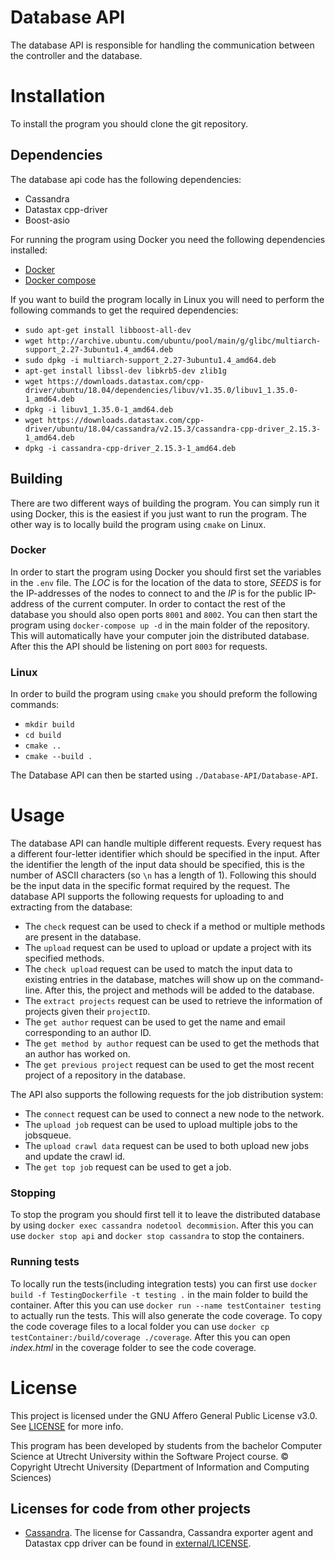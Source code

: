 # Database API
The database API is responsible for handling the communication between the controller and the database.

# Installation
To install the program you should clone the git repository.

## Dependencies
The database api code has the following dependencies:
* Cassandra
* Datastax cpp-driver
* Boost-asio

For running the program using Docker you need the following dependencies installed:
* [Docker](https://docs.docker.com/get-docker/)
* [Docker compose](https://docs.docker.com/compose/install/)

If you want to build the program locally in Linux you will need to perform the following commands to get the required dependencies:
* `sudo apt-get install libboost-all-dev`
* `wget http://archive.ubuntu.com/ubuntu/pool/main/g/glibc/multiarch-support_2.27-3ubuntu1.4_amd64.deb`
* `sudo dpkg -i multiarch-support_2.27-3ubuntu1.4_amd64.deb`
* `apt-get install libssl-dev libkrb5-dev zlib1g`
* `wget https://downloads.datastax.com/cpp-driver/ubuntu/18.04/dependencies/libuv/v1.35.0/libuv1_1.35.0-1_amd64.deb`
* `dpkg -i libuv1_1.35.0-1_amd64.deb`
* `wget https://downloads.datastax.com/cpp-driver/ubuntu/18.04/cassandra/v2.15.3/cassandra-cpp-driver_2.15.3-1_amd64.deb`
* `dpkg -i cassandra-cpp-driver_2.15.3-1_amd64.deb`

## Building
There are two different ways of building the program. You can simply run it using Docker, this is the easiest if you just want to run the program. The other way is to locally build the program using `cmake` on Linux.

### Docker
In order to start the program using Docker you should first set the variables in the `.env` file. The _LOC_ is for the location of the data to store, _SEEDS_ is for the IP-addresses of the nodes to connect to and the _IP_ is for the public IP-address of the current computer. In order to contact the rest of the database you should also open ports `8001` and `8002`. You can then start the program using `docker-compose up -d` in the main folder of the repository. This will automatically have your computer join the distributed database. After this the API should be listening on port `8003` for requests.

### Linux
In order to build the program using `cmake` you should preform the following commands:
* `mkdir build`
* `cd build`
* `cmake ..`
* `cmake --build .`

The Database API can then be started using `./Database-API/Database-API`.

# Usage

The database API can handle multiple different requests. Every request has a different four-letter identifier which should be specified in the input. After the identifier the length of the input data should be specified, this is the number of ASCII characters (so `\n` has a length of 1). Following this should be the input data in the specific format required by the request. The database API supports the following requests for uploading to and extracting from the database:
* The `check` request can be used to check if a method or multiple methods are present in the database.
* The `upload` request can be used to upload or update a project with its specified methods.
* The `check upload` request can be used to match the input data to existing entries in the database, matches will show up on the command-line. After this, the project and methods will be added to the database.
* The `extract projects` request can be used to retrieve the information of projects given their `projectID`.
* The `get author` request can be used to get the name and email corresponding to an author ID.
* The `get method by author` request can be used to get the methods that an author has worked on.
* The `get previous project` request can be used to get the most recent project of a repository in the database.

The API also supports the following requests for the job distribution system:
* The `connect` request can be used to connect a new node to the network.
* The `upload job` request can be used to upload multiple jobs to the jobsqueue.
* The `upload crawl data` request can be used to both upload new jobs and update the crawl id.
* The `get top job` request can be used to get a job.

### Stopping

To stop the program you should first tell it to leave the distributed database by using `docker exec cassandra nodetool decommision`. After this you can use `docker stop api` and `docker stop cassandra` to stop the containers.

### Running tests

To locally run the tests(including integration tests) you can first use `docker build -f TestingDockerfile -t testing .` in the main folder to build the container. After this you can use `docker run --name testContainer testing` to actually run the tests. This will also generate the code coverage. To copy the code coverage files to a local folder you can use `docker cp testContainer:/build/coverage ./coverage`. After this you can open _index.html_ in the coverage folder to see the code coverage.

# License

This project is licensed under the GNU Affero General Public License v3.0. See [LICENSE](LICENSE) for more info.

This program has been developed by students from the bachelor Computer Science at Utrecht University within the Software Project course.
© Copyright Utrecht University (Department of Information and Computing Sciences)

## Licenses for code from other projects
* [Cassandra](https://cassandra.apache.org/). The license for Cassandra, Cassandra exporter agent and Datastax cpp driver can be found in [external/LICENSE](external/LICENSE.txt). 
